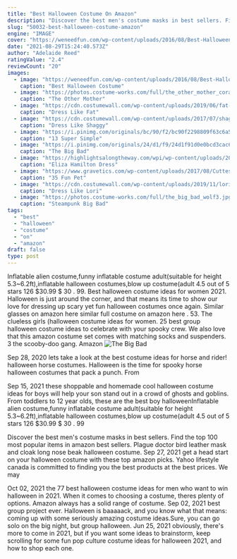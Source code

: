 ```yaml
---
title: "Best Halloween Costume On Amazon"
description: "Discover the best men's costume masks in best sellers. Find the top 100 most popular items in amazon best sellers.  Plague doctor bird leather mask and cloak long nose beak halloween costume"
slug: "50032-best-halloween-costume-amazon"
engine: "IMAGE"
cover: "https://weneedfun.com/wp-content/uploads/2016/08/Best-Halloween-Costume-Ideas-19.jpg"
date: "2021-08-29T15:24:40.573Z"
author: "Adelaide Reed"
ratingValue: "2.4"
reviewCount: "20"
images:
  - image: "https://weneedfun.com/wp-content/uploads/2016/08/Best-Halloween-Costume-Ideas-19.jpg"
    caption: "Best Halloween Costume"
  - image: "https://photos.costume-works.com/full/the_other_mother_coraline.jpg"
    caption: "The Other Mother"
  - image: "https://cdn.costumewall.com/wp-content/uploads/2019/06/fat-thor-costume.jpg"
    caption: "Dress Like Fat"
  - image: "https://cdn.costumewall.com/wp-content/uploads/2017/07/shaggy-rogers-costume-share.jpg"
    caption: "Dress Like Shaggy"
  - image: "https://i.pinimg.com/originals/bc/90/f2/bc90f2298809f63c6a5466f8bd355510.jpg"
    caption: "13 Super Simple"
  - image: "https://i.pinimg.com/originals/24/d1/f9/24d1f91d0e0bcd3cac6f93f651527e0f.jpg"
    caption: "The Big Bad"
  - image: "https://highlightsalongtheway.com/wpi/wp-content/uploads/2017/06/eliza-schuyler-costume.jpg"
    caption: "Eliza Hamilton Dress"
  - image: "https://www.gravetics.com/wp-content/uploads/2017/08/Cuttest-Halloween-Cat-Dress.jpg"
    caption: "35 Fun Pet"
  - image: "https://cdn.costumewall.com/wp-content/uploads/2019/11/lori-loud-costume-share.jpg"
    caption: "Dress Like Lori"
  - image: "https://photos.costume-works.com/full/the_big_bad_wolf3.jpg"
    caption: "Steampunk Big Bad"
tags:
  - "best"
  - "halloween"
  - "costume"
  - "on"
  - "amazon"
draft: false
type: post
---
```


Inflatable alien costume,funny inflatable costume adult(suitable for height 5.3~6.2ft),inflatable halloween costumes,blow up costume(adult 4.5 out of 5 stars 126 $30.99 $ 30 . 99. Best halloween costume ideas for women 2021. Halloween is just around the corner, and that means its time to show our love for dressing up scary yet fun halloween costumes once again.  Similar glasses on amazon here  similar full costume on amazon here . 53. The clueless girls (halloween costume ideas for women. 25 best group halloween costume ideas to celebrate with your spooky crew.  We also love that this amazon costume set comes with matching socks and suspenders. 3 the scooby-doo gang. Amazon
![The Big Bad](https://i.pinimg.com/originals/24/d1/f9/24d1f91d0e0bcd3cac6f93f651527e0f.jpg "The Big Bad")

Sep 28, 2020 lets take a look at the best costume ideas for horse and rider! halloween horse costumes. Halloween is the time for spooky horse halloween costumes that pack a punch. From
<!--inArticleAds-->

<!--galleryOne-->

Sep 15, 2021 these shoppable and homemade cool halloween costume ideas for boys will help your son stand out in a crowd of ghosts and goblins. From toddlers to 12 year olds, these are the best boy halloweenInflatable alien costume,funny inflatable costume adult(suitable for height 5.3~6.2ft),inflatable halloween costumes,blow up costume(adult 4.5 out of 5 stars 126 $30.99 $ 30 . 99
<!--inArticleAds-->

<!--galleryTwo-->

Discover the best men's costume masks in best sellers. Find the top 100 most popular items in amazon best sellers.  Plague doctor bird leather mask and cloak long nose beak halloween costume. Sep 27, 2021 get a head start on your halloween costume with these top amazon picks. Yahoo lifestyle canada is committed to finding you the best products at the best prices. We may
<!--galleryThree-->

Oct 02, 2021 the 77 best halloween costume ideas for men who want to win halloween in 2021.  When it comes to choosing a costume, theres plenty of options. Amazon always has a solid range of costume. Sep 02, 2021 best group project ever. Halloween is baaaaack, and you know what that means: coming up with some seriously amazing costume ideas.Sure, you can go solo on the big night, but group halloween. Jun 25, 2021 obviously, there's more to come in 2021, but if you want some ideas to brainstorm, keep scrolling for some fun pop culture costume ideas for halloween 2021, and how to shop each one.